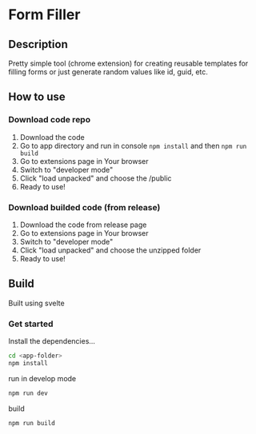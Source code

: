 # Form Filler
## Description
Pretty simple tool (chrome extension) for creating reusable templates for filling 
forms or just generate random values like id, guid, etc. 

## How to use

### Download code repo
1. Download the code
2. Go to app directory and run in console `npm install` and then `npm run build`
3. Go to extensions page in Your browser
4. Switch to "developer mode"
5. Click "load unpacked" and choose the <app-folder>/public
6. Ready to use!

### Download builded code (from release)
1. Download the code from release page
3. Go to extensions page in Your browser
4. Switch to "developer mode"
5. Click "load unpacked" and choose the unzipped folder
6. Ready to use!
  
## Build
Built using svelte 

### Get started

Install the dependencies...

```bash
cd <app-folder>
npm install
```
run in develop mode

```bash
npm run dev
```

build
```
npm run build
```
